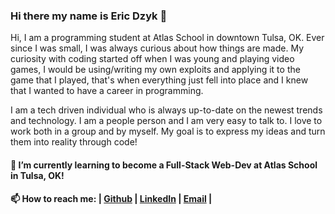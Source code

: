 ### Hi there my name is Eric Dzyk 👋
Hi, I am a programming student at Atlas School in downtown Tulsa, OK. Ever since I was small, I was always curious about how things are made. My curiosity with coding started off when I was young and playing video games, I would be using/writing my own exploits and applying it to the game that I played, that's when everything just fell into place and I knew that I wanted to have a career in programming. 

I am a tech driven individual who is always up-to-date on the newest trends and technology. I am a people person and I am very easy to talk to. I love to work both in a group and by myself. My goal is to express my ideas and turn them into reality through code!
#### 🌱 I’m currently learning to become a Full-Stack Web-Dev at Atlas School in Tulsa, OK!
#### 📫 How to reach me: **|** [Github](https://github.com/ericpo1sh) **|** [LinkedIn](https://www.linkedin.com/in/ericdzyk/) **|** [Email](mailto:ericpo1sh@gmail.com) |
<!--
**ericpo1sh/ericpo1sh** is a ✨ _special_ ✨ repository because its `README.md` (this file) appears on your GitHub profile.

Here are some ideas to get you started:

- 🔭 I’m currently working on ...
- 🌱 I’m currently learning ...
- 👯 I’m looking to collaborate on ...
- 🤔 I’m looking for help with ...
- 💬 Ask me about ...
- 📫 How to reach me: ...
- 😄 Pronouns: ...
- ⚡ Fun fact: ...
-->
